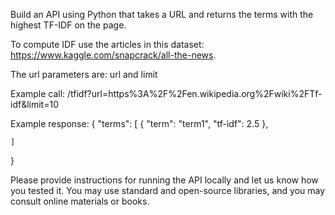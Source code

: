 Build an API using Python that takes a URL and returns the terms with
the highest TF-IDF on the page.

To compute IDF use the articles in this dataset:
https://www.kaggle.com/snapcrack/all-the-news.

The url parameters are: url and limit

Example call:
/tfidf?url=https%3A%2F%2Fen.wikipedia.org%2Fwiki%2FTf-idf&limit=10

Example response:
{
"terms": [
{
"term": "term1",
"tf-idf": 2.5
},

    ]

}

Please provide instructions for running the API locally and let us
know how you tested it. You may use standard and open-source
libraries, and you may consult online materials or books.
